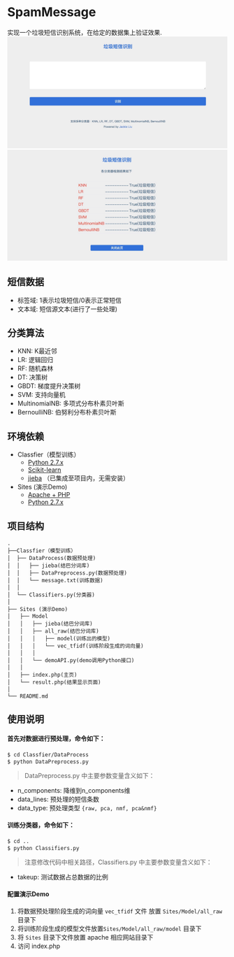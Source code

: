 # SpamMessage
实现一个垃圾短信识别系统，在给定的数据集上验证效果.
![image](img/index.jpeg)
![image](img/result.jpeg)

## 短信数据
- 标签域: 1表示垃圾短信/0表示正常短信
- 文本域: 短信源文本(进行了一些处理)

## 分类算法
- KNN: K最近邻
- LR: 逻辑回归
- RF: 随机森林
- DT: 决策树
- GBDT: 梯度提升决策树
- SVM: 支持向量机
- MultinomialNB: 多项式分布朴素贝叶斯
- BernoulliNB:  伯努利分布朴素贝叶斯

## 环境依赖
- Classfier（模型训练）
    - [Python 2.7.x](https://www.python.org/downloads/)
    - [Scikit-learn](http://scikit-learn.org/stable/documentation.html#)
    - [jieba](https://github.com/fxsjy/jieba) （已集成至项目内，无需安装）
- Sites (演示Demo)
	- [Apache + PHP](http://php.net/)
	- [Python 2.7.x](https://www.python.org/downloads/)

## 项目结构
    .
    ├──Classfier（模型训练）
    │  ├── DataProcess(数据预处理)
    │  │   ├── jieba(结巴分词库)
    │  │   ├── DataPreprocess.py(数据预处理)
    │  │   └── message.txt(训练数据)
    │  │
    │  └── Classifiers.py(分类器)
    │ 
    ├── Sites (演示Demo)
    │   ├── Model
    │   │   ├── jieba(结巴分词库)
    │   │   ├── all_raw(结巴分词库)
    │   │   │   ├── model(训练出的模型)
    │   │   │   └── vec_tfidf(训练阶段生成的词向量)  
    │   │   │
    │   │   └── demoAPI.py(demo调用Python接口)
    │   │
    │   ├── index.php(主页)
    │   └── result.php(结果显示页面)
	│
    └── README.md
    
## 使用说明
#### 首先对数据进行预处理，命令如下：

	$ cd Classfier/DataProcess
	$ python DataPreprocess.py

> DataPreprocess.py 中主要参数变量含义如下：
- n_components: 降维到n_components维
- data_lines: 预处理的短信条数
- data_type: 预处理类型 `{raw, pca, nmf, pca&nmf}`

#### 训练分类器，命令如下：

    $ cd ..
    $ python Classifiers.py
    
> 注意修改代码中相关路径，Classifiers.py 中主要参数变量含义如下：
- takeup: 测试数据占总数据的比例

#### 配置演示Demo
1. 将数据预处理阶段生成的词向量 `vec_tfidf` 文件 放置 `Sites/Model/all_raw` 目录下
2. 将训练阶段生成的模型文件放置`Sites/Model/all_raw/model` 目录下
3. 将 `Sites` 目录下文件放置 apache 相应网站目录下
4. 访问 index.php